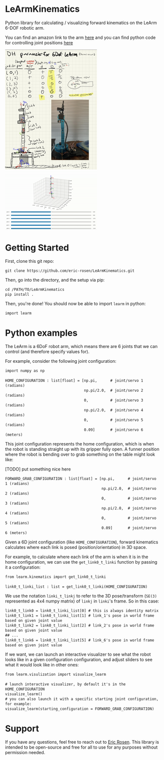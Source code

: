 # LeArmKinematics
Python library for calculating / visualizing forward kinematics on the LeArm 6-DOF robotic arm.

You can find an amazon link to the arm [here](https://www.amazon.com/LewanSoul-Programmable-Feedback-Parameter-Programming/dp/B074T6DPKX)
and you can find python code for controlling joint positions [here](https://github.com/ccourson/xArmServoController)

<img src="./imgs/learm.jpeg" alt="LeArm Notes" style="width: 300px;">
<img src="./imgs/out.gif" alt="LeArm Visualization" style="width: 300px;">

# Getting Started
First, clone this git repo:
```
git clone https://github.com/eric-rosen/LeArmKinematics.git
```
Then, go into the directory, and the setup via pip:
```
cd /PATH/TO/LeArmKinematics
pip install .
```
Then, you're done! You should now be able to import `learm` in python:
```
import learm
```

# Python examples
The LeArm is a 6DoF robot arm, which means there are 6 joints that we can control (and therefore specify values for). 

For example, consider the following joint configuration:
```
import numpy as np 

HOME_CONFIGURATION : list[float] = [np.pi,      # joint/servo 1 (radians)
                                    np.pi/2.0,  # joint/servo 2 (radians)
                                    0,          # joint/servo 3 (radians)
                                    np.pi/2.0,  # joint/servo 4 (radians)
                                    0,          # joint/servo 5 (radians)
                                    0.09]       # joint/servo 6 (meters)
```
This joint configuration represents the home configuration, which is when the robot is standing straight up with its gripper fully open. A funner position where the robot is bending over to grab something on the table might look like:

[TODO] put something nice here
```
FORWARD_GRAB_CONFIGURATION : list[float] = [np.pi,      # joint/servo 1 (radians)
                                            np.pi/2.0,  # joint/servo 2 (radians)
                                            0,          # joint/servo 3 (radians)
                                            np.pi/2.0,  # joint/servo 4 (radians)
                                            0,          # joint/servo 5 (radians)
                                            0.09]       # joint/servo 6 (meters)
```

Given a 6D joint configuration (like `HOME_CONFIGURATION`), forward kinematics calculates where each link is posed (position/orientation) in 3D space. 

For example, to calculate where each link of the arm is when it is in the home configuration, we can use the `get_link0_t_linki` function by passing it a configuration:

```
from learm.kinematics import get_link0_t_linki

link0_t_linki_list : list = get_link0_t_linki(HOME_CONFIGURATION)
```

We use the notation `linki_t_linkj` to refer to the 3D pose/transform (`SE(3)` represented as 4x4 numpy matrix) of `linkj` in `linki`'s frame. So in this case:
```
link0_t_link0 = link0_t_linki_list[0] # this is always identity matrix
link0_t_link1 = link0_t_linki_list[1] # link_1's pose in world frame based on given joint value
link0_t_link2 = link0_t_linki_list[2] # link_2's pose in world frame based on given joint value
## ...
link0_t_link6 = link0_t_linki_list[5] # link_6's pose in world frame based on given joint value
```

If we want, we can launch an interactive visualizer to see what the robot looks like in a given configuration configuration, and adjust
sliders to see what it would look like in other ones:

```
from learm.visulization import visualize_learm

# launch interactive visualizer, by default it's in the HOME_CONFIGURATION
visualize_learm()
# you can also launch it with a specific starting joint configuration, for example:
visualize_learm(starting_configuration = FORWARD_GRAB_CONFIGURATION)
```

# Support
If you have any questions, feel free to reach out to [Eric Rosen](eric-rosen.github.io). This library is intended to be open-source and free for all to use for any purposes without permission needed.